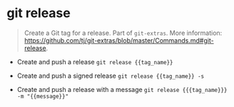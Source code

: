 # git release
> Create a Git tag for a release.
> Part of `git-extras`.
> More information: <https://github.com/tj/git-extras/blob/master/Commands.md#git-release>.

- Create and push a release
`git release {{tag_name}}`

- Create and push a signed release
`git release {{tag_name}} -s`

- Create and push a release with a message
`git release {{{tag_name}}} -m "{{message}}"`

